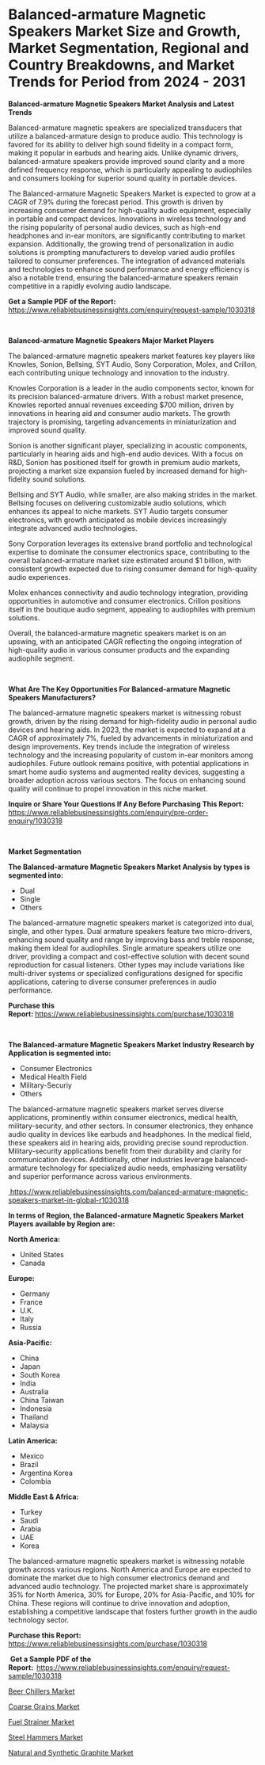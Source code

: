 <p><h1>Balanced-armature Magnetic Speakers Market Size and Growth, Market Segmentation, Regional and Country Breakdowns, and Market Trends for Period from 2024 -  2031</h1></p><p><strong>Balanced-armature Magnetic Speakers Market Analysis and Latest Trends</strong></p>
<p><p>Balanced-armature magnetic speakers are specialized transducers that utilize a balanced-armature design to produce audio. This technology is favored for its ability to deliver high sound fidelity in a compact form, making it popular in earbuds and hearing aids. Unlike dynamic drivers, balanced-armature speakers provide improved sound clarity and a more defined frequency response, which is particularly appealing to audiophiles and consumers looking for superior sound quality in portable devices.</p><p>The Balanced-armature Magnetic Speakers Market is expected to grow at a CAGR of 7.9% during the forecast period. This growth is driven by increasing consumer demand for high-quality audio equipment, especially in portable and compact devices. Innovations in wireless technology and the rising popularity of personal audio devices, such as high-end headphones and in-ear monitors, are significantly contributing to market expansion. Additionally, the growing trend of personalization in audio solutions is prompting manufacturers to develop varied audio profiles tailored to consumer preferences. The integration of advanced materials and technologies to enhance sound performance and energy efficiency is also a notable trend, ensuring the balanced-armature speakers remain competitive in a rapidly evolving audio landscape.</p></p>
<p><strong>Get a Sample PDF of the Report:&nbsp;</strong> <a href="https://www.reliablebusinessinsights.com/enquiry/request-sample/1030318">https://www.reliablebusinessinsights.com/enquiry/request-sample/1030318</a></p>
<p>&nbsp;</p>
<p><strong>Balanced-armature Magnetic Speakers Major Market Players</strong></p>
<p><p>The balanced-armature magnetic speakers market features key players like Knowles, Sonion, Bellsing, SYT Audio, Sony Corporation, Molex, and Crillon, each contributing unique technology and innovation to the industry. </p><p>Knowles Corporation is a leader in the audio components sector, known for its precision balanced-armature drivers. With a robust market presence, Knowles reported annual revenues exceeding $700 million, driven by innovations in hearing aid and consumer audio markets. The growth trajectory is promising, targeting advancements in miniaturization and improved sound quality.</p><p>Sonion is another significant player, specializing in acoustic components, particularly in hearing aids and high-end audio devices. With a focus on R&D, Sonion has positioned itself for growth in premium audio markets, projecting a market size expansion fueled by increased demand for high-fidelity sound solutions.</p><p>Bellsing and SYT Audio, while smaller, are also making strides in the market. Bellsing focuses on delivering customizable audio solutions, which enhances its appeal to niche markets. SYT Audio targets consumer electronics, with growth anticipated as mobile devices increasingly integrate advanced audio technologies.</p><p>Sony Corporation leverages its extensive brand portfolio and technological expertise to dominate the consumer electronics space, contributing to the overall balanced-armature market size estimated around $1 billion, with consistent growth expected due to rising consumer demand for high-quality audio experiences.</p><p>Molex enhances connectivity and audio technology integration, providing opportunities in automotive and consumer electronics. Crillon positions itself in the boutique audio segment, appealing to audiophiles with premium solutions.</p><p>Overall, the balanced-armature magnetic speakers market is on an upswing, with an anticipated CAGR reflecting the ongoing integration of high-quality audio in various consumer products and the expanding audiophile segment.</p></p>
<p>&nbsp;</p>
<p><strong>What Are The Key Opportunities For Balanced-armature Magnetic Speakers Manufacturers?</strong></p>
<p><p>The balanced-armature magnetic speakers market is witnessing robust growth, driven by the rising demand for high-fidelity audio in personal audio devices and hearing aids. In 2023, the market is expected to expand at a CAGR of approximately 7%, fueled by advancements in miniaturization and design improvements. Key trends include the integration of wireless technology and the increasing popularity of custom in-ear monitors among audiophiles. Future outlook remains positive, with potential applications in smart home audio systems and augmented reality devices, suggesting a broader adoption across various sectors. The focus on enhancing sound quality will continue to propel innovation in this niche market.</p></p>
<p><strong>Inquire or Share Your Questions If Any Before Purchasing This Report:</strong> <a href="https://www.reliablebusinessinsights.com/enquiry/pre-order-enquiry/1030318">https://www.reliablebusinessinsights.com/enquiry/pre-order-enquiry/1030318</a></p>
<p>&nbsp;</p>
<p><strong>Market Segmentation</strong></p>
<p><strong>The Balanced-armature Magnetic Speakers Market Analysis by types is segmented into:</strong></p>
<p><ul><li>Dual</li><li>Single</li><li>Others</li></ul></p>
<p><p>The balanced-armature magnetic speakers market is categorized into dual, single, and other types. Dual armature speakers feature two micro-drivers, enhancing sound quality and range by improving bass and treble response, making them ideal for audiophiles. Single armature speakers utilize one driver, providing a compact and cost-effective solution with decent sound reproduction for casual listeners. Other types may include variations like multi-driver systems or specialized configurations designed for specific applications, catering to diverse consumer preferences in audio performance.</p></p>
<p><strong>Purchase this Report:&nbsp;</strong><a href="https://www.reliablebusinessinsights.com/purchase/1030318">https://www.reliablebusinessinsights.com/purchase/1030318</a></p>
<p>&nbsp;</p>
<p><strong>The Balanced-armature Magnetic Speakers Market Industry Research by Application is segmented into:</strong></p>
<p><ul><li>Consumer Electronics</li><li>Medical Health Field</li><li>Military-Securiy</li><li>Others</li></ul></p>
<p><p>The balanced-armature magnetic speakers market serves diverse applications, prominently within consumer electronics, medical health, military-security, and other sectors. In consumer electronics, they enhance audio quality in devices like earbuds and headphones. In the medical field, these speakers aid in hearing aids, providing precise sound reproduction. Military-security applications benefit from their durability and clarity for communication devices. Additionally, other industries leverage balanced-armature technology for specialized audio needs, emphasizing versatility and superior performance across various environments.</p></p>
<p><a href="https://www.reliablebusinessinsights.com/balanced-armature-magnetic-speakers-market-in-global-r1030318">&nbsp;https://www.reliablebusinessinsights.com/balanced-armature-magnetic-speakers-market-in-global-r1030318</a></p>
<p><strong>In terms of Region, the Balanced-armature Magnetic Speakers Market Players available by Region are:</strong></p>
<p>
    <p> <strong> North America: </strong>
        <ul>
            <li>United States</li>
            <li>Canada</li>
        </ul>
        </p> 
    <p> <strong> Europe: </strong>
        <ul>
            <li>Germany</li>
            <li>France</li>
            <li>U.K.</li>
            <li>Italy</li>
            <li>Russia</li>
        </ul>
        </p> 
    <p> <strong> Asia-Pacific: </strong>
        <ul>
            <li>China</li>
            <li>Japan</li>
            <li>South Korea</li>
            <li>India</li>
            <li>Australia</li>
            <li>China Taiwan</li>
            <li>Indonesia</li>
            <li>Thailand</li>
            <li>Malaysia</li>
        </ul>
        </p> 
    <p> <strong> Latin America: </strong>
        <ul>
            <li>Mexico</li>
            <li>Brazil</li>
            <li>Argentina Korea</li>
            <li>Colombia</li>
        </ul>
        </p> 
    <p> <strong> Middle East & Africa: </strong>
        <ul>
            <li>Turkey</li>
            <li>Saudi</li>
            <li>Arabia</li>
            <li>UAE</li>
            <li>Korea</li>
        </ul>
    </p>
    </p>
<p><p>The balanced-armature magnetic speakers market is witnessing notable growth across various regions. North America and Europe are expected to dominate the market due to high consumer electronics demand and advanced audio technology. The projected market share is approximately 35% for North America, 30% for Europe, 20% for Asia-Pacific, and 10% for China. These regions will continue to drive innovation and adoption, establishing a competitive landscape that fosters further growth in the audio technology sector.</p></p>
<p><strong>Purchase this Report: </strong><a href="https://www.reliablebusinessinsights.com/purchase/1030318">https://www.reliablebusinessinsights.com/purchase/1030318</a></p>
<p>&nbsp;<strong>Get a Sample PDF of the Report:&nbsp;&nbsp;</strong><a href="https://www.reliablebusinessinsights.com/enquiry/request-sample/1030318">https://www.reliablebusinessinsights.com/enquiry/request-sample/1030318</a></p>
<p><strong></strong></p>
<p><p><a href="https://www.linkedin.com/pulse/global-beer-chillers-market-size-expected-experience-daivc?trackingId=ICP811dIXvIkNCk8Zu7%2Fqw%3D%3D">Beer Chillers Market</a></p><p><a href="https://www.linkedin.com/pulse/coarse-grains-market-global-regional-analysis-focus-region-srikc?trackingId=sjpaRyICRrW6QV9nC47zLQ%3D%3D">Coarse Grains Market</a></p><p><a href="https://www.linkedin.com/pulse/global-fuel-strainer-market-size-trends-analysis-regional-ow81e?trackingId=AJj4cccUR0mnf7W1o4Km6w%3D%3D">Fuel Strainer Market</a></p><p><a href="https://www.linkedin.com/pulse/steel-hammers-market-industry-landscape-growth-trajectories-global-qh7pe?trackingId=NTUROm40RpmMbE45TJTOhg%3D%3D">Steel Hammers Market</a></p><p><a href="https://github.com/qrkceaah30/Market-Research-Report-List-2/blob/main/natural-and-synthetic-graphite-market.md">Natural and Synthetic Graphite Market</a></p></p>